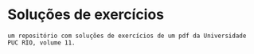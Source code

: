 # Soluções de exercícios
    um repositório com soluções de exercícios de um pdf da Universidade PUC RIO, volume 11.
